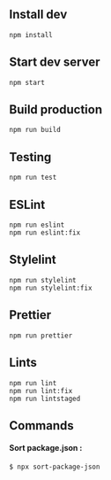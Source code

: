 ## Install dev

    npm install

## Start dev server

    npm start

## Build production

    npm run build

## Testing

    npm run test

## ESLint

    npm run eslint
    npm run eslint:fix

## Stylelint

    npm run stylelint
    npm run stylelint:fix

## Prettier

    npm run prettier

## Lints

    npm run lint
    npm run lint:fix
    npm run lintstaged

## Commands

#### Sort package.json :

`$ npx sort-package-json`
